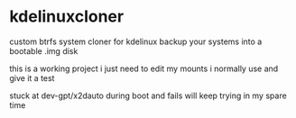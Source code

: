 # kdelinuxcloner
custom btrfs system cloner for kdelinux backup your systems into a bootable .img disk

this is a working project i just need to edit my mounts i normally use and give it a test

stuck at dev-gpt/x2dauto during boot and fails will keep trying in my spare time
